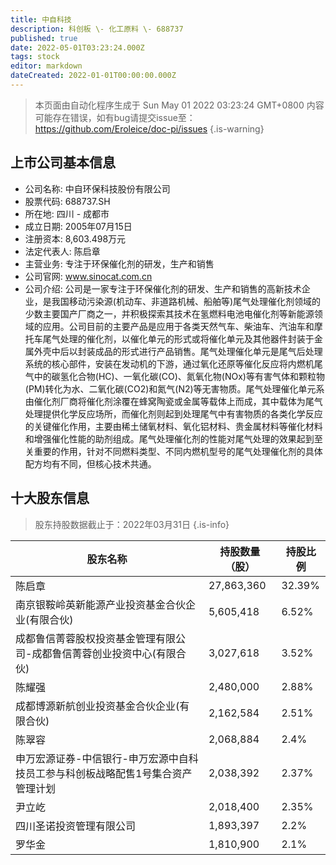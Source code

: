 ```yaml
---
title: 中自科技
description: 科创板 \- 化工原料 \- 688737
published: true
date: 2022-05-01T03:23:24.000Z
tags: stock
editor: markdown
dateCreated: 2022-01-01T00:00:00.000Z
---
```


> 本页面由自动化程序生成于 Sun May 01 2022 03:23:24 GMT+0800
> 内容可能存在错误，如有bug请提交issue至：https://github.com/Eroleice/doc-pi/issues
{.is-warning}

## 上市公司基本信息
- 公司名称: 中自环保科技股份有限公司
- 股票代码: 688737.SH
- 所在地: 四川 - 成都市
- 成立日期: 2005年07月15日
- 注册资本: 8,603.498万元
- 法定代表人: 陈启章
- 主营业务: 专注于环保催化剂的研发，生产和销售
- 公司官网: www.sinocat.com.cn
- 公司介绍: 公司是一家专注于环保催化剂的研发、生产和销售的高新技术企业，是我国移动污染源(机动车、非道路机械、船舶等)尾气处理催化剂领域的少数主要国产厂商之一，并积极探索其技术在氢燃料电池电催化剂等新能源领域的应用。公司目前的主要产品是应用于各类天然气车、柴油车、汽油车和摩托车尾气处理的催化剂，以催化单元的形式或将催化单元及其他器件封装于金属外壳中后以封装成品的形式进行产品销售。尾气处理催化单元是尾气后处理系统的核心部件，安装在发动机的下游，通过氧化还原等催化反应将内燃机尾气中的碳氢化合物(HC)、一氧化碳(CO)、氮氧化物(NOx)等有害气体和颗粒物(PM)转化为水、二氧化碳(CO2)和氮气(N2)等无害物质。尾气处理催化单元系由催化剂厂商将催化剂涂覆在蜂窝陶瓷或金属等载体上而成，其中载体为尾气处理提供化学反应场所，而催化剂则起到处理尾气中有害物质的各类化学反应的关键催化作用，主要由稀土储氧材料、氧化铝材料、贵金属材料等催化材料和增强催化性能的助剂组成。尾气处理催化剂的性能对尾气处理的效果起到至关重要的作用，针对不同燃料类型、不同内燃机型号的尾气处理催化剂的具体配方均有不同，但核心技术共通。


## 十大股东信息
> 股东持股数据截止于：2022年03月31日
{.is-info}

| 股东名称 | 持股数量（股） | 持股比例 |
| --- | --- | --- |
| 陈启章 | 27,863,360 | 32.39% |
| 南京银鞍岭英新能源产业投资基金合伙企业(有限合伙) | 5,605,418 | 6.52% |
| 成都鲁信菁蓉股权投资基金管理有限公司-成都鲁信菁蓉创业投资中心(有限合伙) | 3,027,618 | 3.52% |
| 陈耀强 | 2,480,000 | 2.88% |
| 成都博源新航创业投资基金合伙企业(有限合伙) | 2,162,584 | 2.51% |
| 陈翠容 | 2,068,884 | 2.4% |
| 申万宏源证券-中信银行-申万宏源中自科技员工参与科创板战略配售1号集合资产管理计划 | 2,038,392 | 2.37% |
| 尹立屹 | 2,018,400 | 2.35% |
| 四川圣诺投资管理有限公司 | 1,893,397 | 2.2% |
| 罗华金 | 1,810,900 | 2.1% |




